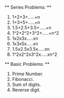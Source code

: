 ** Series Problems: **
1. 1+2+3+.....+n
2. 1+3+5+.....+n
3. 1.5+2.5+3.5+.....+n
4. 1^2+2^2+3^2+.....+n^2
5. 1x2x3x.....xn
6. 1x3x5x.....xn
7. 1.5x2.5x3.5x.....xn
8. 1^2x2^2x3^2x.....xn^2

** Basic Problems: **
1. Prime Number.
2. Fibonacci.
3. Sum of digits.
4. Reverse digit.
